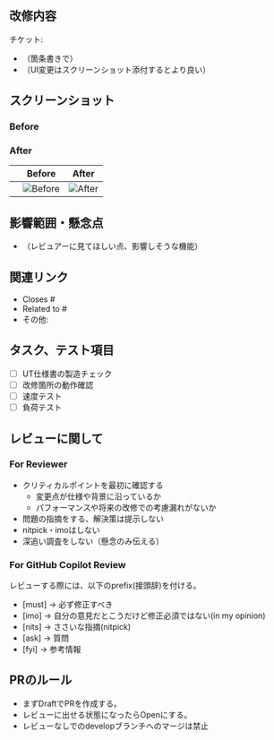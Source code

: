 <!-- レビューコメントはすべて日本語でお願いします -->

## 改修内容
<!-- 改修内容がわかるチケットURLや説明を記載 -->
<!-- コードレベルの改修の説明はFile Changedの該当箇所のコメントに記載する -->
チケット:
- （箇条書きで）
- （UI変更はスクリーンショット添付するとより良い）

## スクリーンショット
### Before

### After

|       | Before | After |
| :---: | :----: | :---: |
|  | ![Before](画像URL) | ![After](画像URL) |

## 影響範囲・懸念点
- （レビュアーに見てほしい点、影響しそうな機能）

## 関連リンク
<!-- 関連するIssue、ドキュメント、外部リンクなど -->
- Closes #
- Related to #
- その他:

## タスク、テスト項目
<!-- プルリクエストを完了させるために必要なタスクがあれば記載。必要に応じて項目は追加。 -->
- [ ] UT仕様書の製造チェック
- [ ] 改修箇所の動作確認
- [ ] 速度テスト
- [ ] 負荷テスト

## レビューに関して
### For Reviewer
- クリティカルポイントを最初に確認する
    - 変更点が仕様や背景に沿っているか
    - パフォーマンスや将来の改修での考慮漏れがないか
- 問題の指摘をする、解決策は提示しない
- nitpick・imoはしない
- 深追い調査をしない（懸念のみ伝える）

### For GitHub Copilot Review
<!-- for GitHub Copilot review rule -->
レビューする際には、以下のprefix(接頭辞)を付ける。
- [must] → 必ず修正すべき
- [imo] → 自分の意見だとこうだけど修正必須ではない(in my opinion)
- [nits] → ささいな指摘(nitpick)
- [ask] → 質問
- [fyi] → 参考情報
<!-- for GitHub Copilot review  rule-->

## PRのルール
- まずDraftでPRを作成する。
- レビューに出せる状態になったらOpenにする。
- レビューなしでのdevelopブランチへのマージは禁止

<!-- レビューコメントはすべて日本語でお願いします -->